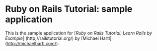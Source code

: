 # Ruby on Rails Tutorial: sample application

This is the sample application for [*Ruby on Rails Tutorial: Learn Rails by Example*] (http;//railstutorial.org/) by [Michael Hartl] (http://michaelhartl.com/).